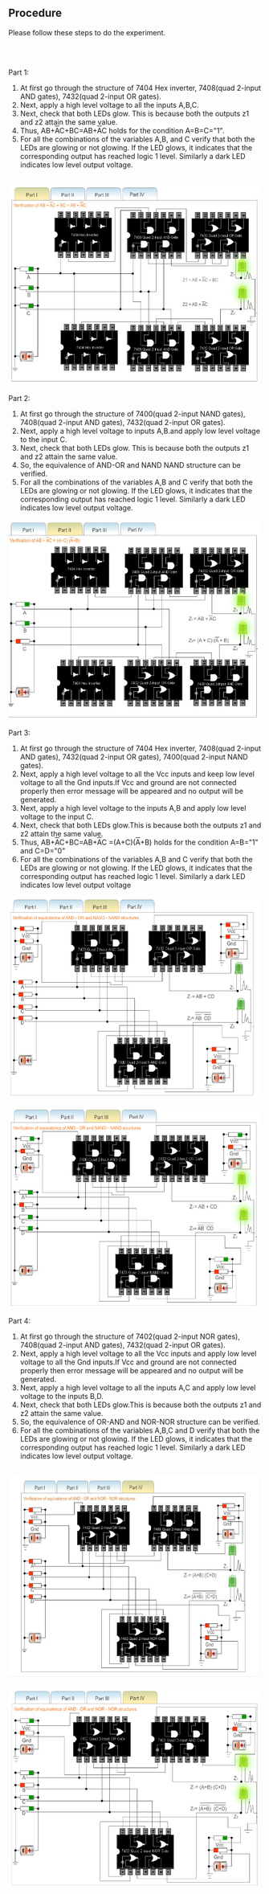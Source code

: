## Procedure

 <div class="content" id="experiment-article-section-5-content">                            
                            <p><p>Please follow these steps to do the experiment.</p>
                            <br />
                            <br />
                            
 <p style="font-weight:500px;">Part 1:</p>
                         
<ol>
                            
 <li class="expt1">At first go through the structure of 7404 Hex inverter, 7408(quad 2-input AND gates), 7432(quad 2-input OR gates). </li>
                            	<li class="expt1">Next, apply a high level voltage to all the inputs A,B,C.</li>
                                <li class="expt1">Next,  check that both LEDs glow. This is because both the outputs z1 and z2 attain the
                                same value.</li>
                                <li class="expt1">Thus, AB+<font style="text-decoration:overline">A</font>C+BC=AB+<font style="text-decoration:overline">A</font>C holds for the condition A=B=C="1".</li>
				<li class="expt1">	For all the combinations of the variables A,B, and C verify that both the LEDs are glowing 
                                or not glowing. If the LED glows, it indicates that the corresponding output has reached logic 1 level. Similarly
                                a dark LED indicates low level output voltage.</li>
                                </ol>
                                <br />
                              <img src="images/part1.jpg"  style="width:500px;height:400px;"/>
                                
                                
 <p style="font-weight:500px;">Part 2:</p>
                                
 <ol>
                                
<li class="expt1">	At first go through the structure of 7400(quad 2-input NAND gates), 7408(quad 2-input AND gates), 7432(quad 2-input OR gates).</li>
                                
 <li class="expt1">	Next, apply a high level voltage to  inputs A,B.and apply low level voltage to the input C.</li>
                                <li class="expt1">	Next,  check that both LEDs glow. This is because both the outputs z1 and z2 attain the
                                same value.</li>
                                <li class="expt1">	So, the equivalence of AND-OR and NAND NAND structure can be verified.</li>
                                 
  <li class="expt1">	For all the combinations of the variables A,B and C verify that both the LEDs are glowing 
                                or not glowing. If the LED glows, it indicates that the corresponding output has reached logic 1 level. Similarly
                                a dark LED indicates low level output voltage.</li>
                               
                                
                               
                            
</ol>
                            
 <img src="images/part2.jpg"  style="width:500px;height:400px;"/>
                            
<p style="font-weight:500px;">Part 3:</p>
                                
<ol>
                                
<li class="expt1">	At first go through the structure of 7404 Hex inverter, 7408(quad 2-input AND gates), 7432(quad 2-input OR gates), 7400(quad 2-input NAND gates).</li>
                                <li class="expt1">	Next, apply a high level voltage to all the Vcc inputs and keep low level voltage to all the  Gnd inputs.If Vcc and ground are not connected properly then error message will be appeared and no output will be generated.</li>
                                <li class="expt1">	Next, apply a high level voltage to  the inputs A,B and apply low level voltage to the input C.</li>
                                <li class="expt1">	Next,  check that both LEDs glow.This is because both the outputs z1 and z2 attain the
                                same value.</li>
                                <li class="expt1">	Thus, AB+<font style="text-decoration:overline">A</font>C+BC=AB+<font style="text-decoration:overline">A</font>C =(A+C)(<font style="text-decoration:overline">A</font>+B) holds for the condition A=B="1"  and C=D="0"</li>
                               
                               
 <li class="expt1">	For all the combinations of the variables A,B and C verify that both the LEDs are glowing 
                                or not glowing. If the LED glows, it indicates that the corresponding output has reached logic 1 level. Similarly
                                a dark LED indicates low level output voltage</li>                            
                               
                            
 </ol>
                <img src="images/part3.jpg"  style="width:500px;height:400px;"/> 
                <br />
                <br />
                <img src="images/part31.jpg"  style="width:500px;height:400px;"/> 
                
 <p style="font-weight:500px;">Part 4:</p>
                                
<ol>
                                
<li class="expt1">	At first go through the structure of 7402(quad 2-input NOR gates), 7408(quad 2-input AND gates), 7432(quad 2-input OR gates).</li>
                                <li class="expt1">	Next, apply a high level voltage to all the Vcc inputs and apply low level voltage to all the  Gnd inputs.If Vcc and ground are not connected properly then error message will be appeared and no output will be generated.</li>
                                <li class="expt1">	Next, apply a high level voltage to all the inputs A,C  and apply low level voltage to the inputs B,D.</li>
                                <li class="expt1">	Next,  check that both LEDs glow.This is because both the outputs z1 and z2 attain the
                                same value.</li>
                                <li class="expt1">	So, the equivalence of OR-AND and NOR-NOR structure can be verified. </li>
                                
<li class="expt1">	For all the combinations of the variables A,B,C  and D verify that both the LEDs are glowing 
                                or not glowing. If the LED glows, it indicates that the corresponding output has reached logic 1 level. Similarly
                                a dark LED indicates low level output voltage.</li>
                                 </ol>
                
<br />
                <img src="images/part4.jpg"  style="width:500px;height:400px;"/> 
                <br />
                <br />
                 <img src="images/part41.jpg"  style="width:500px;height:400px;"/>     
                        </div>